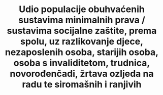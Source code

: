 ﻿---
title: >-
  Udio populacije obuhvaćenih sustavima minimalnih prava / sustavima socijalne zaštite, prema spolu, uz  razlikovanje djece, nezaposlenih osoba, starijih osoba, osoba s invaliditetom, trudnica, novorođenčadi, žrtava ozljeda na radu te siromašnih i ranjivih
permalink: /1-3-1/
sdg_goal: 1
layout: indicator
indicator: 1.3.1
indicator_variable: pct_pop_20_older_full_insrd
graph: longitudinal
graph_type_description: null
graph_status_notes: Graphed  FIX  AXIS
variable_description: null
variable_notes: null
un_designated_tier: '2'
un_custodial_agency: 'ILO  (Partnering  Agencies:  World  Bank)'
target_id: '1.3'
has_metadata: false
goal_meta_link: 'http://unstats.un.org/sdgs/files/metadata-compilation/Metadata-Goal-1.pdf'
goal_meta_link_page: 7
indicator_name: >-
  Udio populacije obuhvaćenih sustavima minimalnih prava / sustavima socijalne zaštite, prema spolu, uz  razlikovanje djece, nezaposlenih osoba, starijih osoba, osoba s invaliditetom, trudnica, novorođenčadi, žrtava ozljeda na radu te siromašnih i ranjivih
target: >-
  Provesti nacionalno specifične sustave socijalne zaštite i mjere za sve, uključujući minimalna prava, a do 2030. ostvariti značajnu pokrivenost siromašnih i ranjivih
source_title: null
source_notes: null
published: true
actual_indicator_available: >-
  Estimated  size  of  the  population  in  the  Social  Security  area  and  percentage  fully  insured,  by  sex  and  age
source_agency_survey_dataset: >-
  Annual  Statistical  Supplement  to  the  Social  Security  Bulletin,  Table  4.C.5.  -  2015  and  prior  year  publications
actual_indicator_available_description: >-
  The  “percentage  insured”  is  the  relationship  of  individuals  who  have  earned  Social  Security  retirement,  survivors  and  disability  insurance  coverage  based  on  their  covered  earnings  histories.
us_method_of_computation: >-
  The  U.S.  Census  Bureau  provides  the  population  counts  to  SSA.  Insured  percentages  are  based  on  application  of  counts  in  SSA’s  Continuous  Work  History  Sample  to  the  population  estimates.
comments_and_limitations: >-
  Population  estimates  are  subject  to  revision  based  on  data  that  are  more  recent.
periodicity: Calendar  year
time_period: Calendar  year  2000  through  2016
unit_of_measure: Persons
disaggregation_categories: None
date_of_national_source_publication: April  2017
disaggregation_geography: None
date_metadata_updated: October  2017
scheduled_update_by_national_source: April  2018
source_agency_staff_name: Neil  Veenis
source_agency_staff_email: neil.veenis@ssa.gov
source_url: >-
  https://mwww.ba.ssa.gov/policy/docs/statcomps/supplement/2015/4c.html#table4.c5
graph_title: >-
  Percent  of  population  who  have  earned  Social  Security  retirement,  survivors  and  disability  insurance  coverage  graph  type:  Line  graph  
---